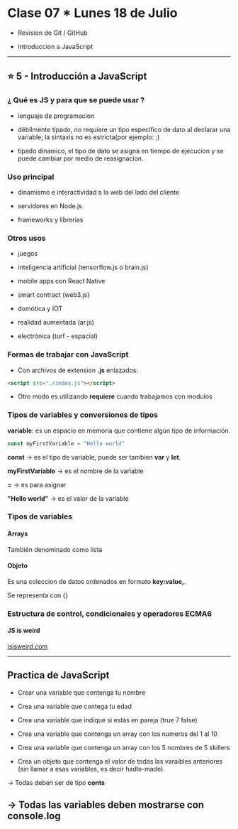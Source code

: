 # Clase 07 * Lunes 18 de Julio

- Revision de Git / GitHub

- Introduccion a JavaScript

---

## :star: 5 - Introducción a JavaScript

###  ¿ Qué es JS y para que se puede usar ?

- lenguaje de programacion

- débilmente tipado, no requiere un tipo específico de dato al declarar una variable; la sintaxis no es estricta(por ejemplo: ;)

- tipado dinamico, el tipo de dato se asigna en tiempo de ejecucion y se puede cambiar por medio de reasignacion.


### Uso principal

- dinamismo e interactividad a la web del lado del cliente

- servidores en Node.js

- frameworks y librerías


### Otros usos

- juegos

- inteligencia artificial (tensorflow.js o brain.js)

- mobile apps con React Native

- smart contract (web3.js)

- domótica y IOT

- realidad aumentada (ar.js)

- electrónica (turf - espacial)

### Formas de trabajar con JavaScript

- Con archivos de extension **.js** enlazados:

```html
<script src="./index.js"></script>
```

- Otro modo es utilizando **requiere** cuando trabajamos con modulos

### Tipos de variables y conversiones de tipos

**variable**: es un espacio en memoria que contiene algún tipo de información.

```JavaScript
const myFirstVariable = "Hello world"
```

**const** -> es el tipo de variable, puede ser tambien **var** y **let**.

**myFirstVariable** -> es el nombre de la variable

**=** -> es para asignar

**"Hello world"** -> es el valor de la variable

### Tipos de variables

#### Arrays

También denominado como lista
#### Objeto

Es una coleccion de datos ordenados en formato **key:value,**.

Se representa con {}

### Estructura de control, condicionales y operadores ECMA6


#### JS is weird

[jsisweird.com](https://www.jsisweird.com)

---

## Practica de JavaScript

- Crear una variable que contenga tu nombre

- Crea una variable que contega tu edad

- Crea una variable que indique si estás en pareja (true 7 false)

- Crea una variable que contenga un array con los numeros del 1 al 10

- Crea una variable que contenga un array con los 5 nombres de 5 skillers

- Crea un objeto que contenga el valor de todas las varaibles anteriores (sin llamar a esas variables, es decir hadle-made).

-> Todas deben ser de tipo **conts**

-> Todas las variables deben mostrarse con console.log
---
